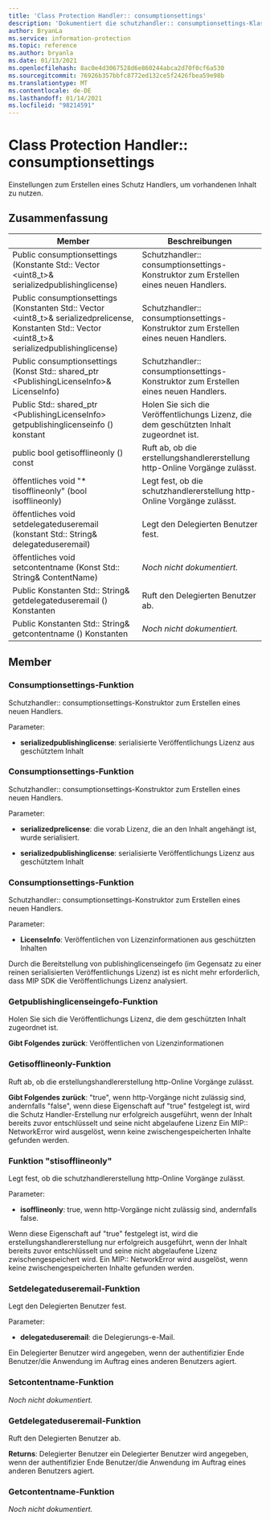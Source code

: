```yaml
---
title: 'Class Protection Handler:: consumptionsettings'
description: 'Dokumentiert die schutzhandler:: consumptionsettings-Klasse des Microsoft Information Protection (MIP) SDK.'
author: BryanLa
ms.service: information-protection
ms.topic: reference
ms.author: bryanla
ms.date: 01/13/2021
ms.openlocfilehash: 8ac0e4d3067528d6e860244abca2d70f0cf6a530
ms.sourcegitcommit: 76926b357bbfc8772ed132ce5f2426fbea59e98b
ms.translationtype: MT
ms.contentlocale: de-DE
ms.lasthandoff: 01/14/2021
ms.locfileid: "98214591"
---
```

# <a name="class-protectionhandlerconsumptionsettings"></a>Class Protection Handler:: consumptionsettings 
Einstellungen zum Erstellen eines Schutz Handlers, um vorhandenen Inhalt zu nutzen.
  
## <a name="summary"></a>Zusammenfassung
 Member                        | Beschreibungen                                
--------------------------------|---------------------------------------------
Public consumptionsettings (Konstante Std:: Vector \<uint8_t\>& serializedpublishinglicense)  |  Schutzhandler:: consumptionsettings-Konstruktor zum Erstellen eines neuen Handlers.
Public consumptionsettings (Konstanten Std:: Vector \<uint8_t\>& serializedprelicense, Konstanten Std:: Vector \<uint8_t\>& serializedpublishinglicense)  |  Schutzhandler:: consumptionsettings-Konstruktor zum Erstellen eines neuen Handlers.
Public consumptionsettings (Konst Std:: shared_ptr \<PublishingLicenseInfo\>& LicenseInfo)  |  Schutzhandler:: consumptionsettings-Konstruktor zum Erstellen eines neuen Handlers.
Public Std:: shared_ptr \<PublishingLicenseInfo\> getpublishinglicenseinfo () konstant  |  Holen Sie sich die Veröffentlichungs Lizenz, die dem geschützten Inhalt zugeordnet ist.
public bool getisofflineonly () const  |  Ruft ab, ob die erstellungshandlererstellung http-Online Vorgänge zulässt.
öffentliches void "* tisofflineonly" (bool isofflineonly)  |  Legt fest, ob die schutzhandlererstellung http-Online Vorgänge zulässt.
öffentliches void setdelegateduseremail (konstant Std:: String& delegateduseremail)  |  Legt den Delegierten Benutzer fest.
öffentliches void setcontentname (Konst Std:: String& ContentName)  | _Noch nicht dokumentiert._
Public Konstanten Std:: String& getdelegateduseremail () Konstanten  |  Ruft den Delegierten Benutzer ab.
Public Konstanten Std:: String& getcontentname () Konstanten  | _Noch nicht dokumentiert._
  
## <a name="members"></a>Member
  
### <a name="consumptionsettings-function"></a>Consumptionsettings-Funktion
Schutzhandler:: consumptionsettings-Konstruktor zum Erstellen eines neuen Handlers.

Parameter:  
* **serializedpublishinglicense**: serialisierte Veröffentlichungs Lizenz aus geschütztem Inhalt


  
### <a name="consumptionsettings-function"></a>Consumptionsettings-Funktion
Schutzhandler:: consumptionsettings-Konstruktor zum Erstellen eines neuen Handlers.

Parameter:  
* **serializedprelicense**: die vorab Lizenz, die an den Inhalt angehängt ist, wurde serialisiert. 


* **serializedpublishinglicense**: serialisierte Veröffentlichungs Lizenz aus geschütztem Inhalt


  
### <a name="consumptionsettings-function"></a>Consumptionsettings-Funktion
Schutzhandler:: consumptionsettings-Konstruktor zum Erstellen eines neuen Handlers.

Parameter:  
* **LicenseInfo**: Veröffentlichen von Lizenzinformationen aus geschützten Inhalten


Durch die Bereitstellung von publishinglicenseingefo (im Gegensatz zu einer reinen serialisierten Veröffentlichungs Lizenz) ist es nicht mehr erforderlich, dass MIP SDK die Veröffentlichungs Lizenz analysiert.
  
### <a name="getpublishinglicenseinfo-function"></a>Getpublishinglicenseingefo-Funktion
Holen Sie sich die Veröffentlichungs Lizenz, die dem geschützten Inhalt zugeordnet ist.

  
**Gibt Folgendes zurück**: Veröffentlichen von Lizenzinformationen
  
### <a name="getisofflineonly-function"></a>Getisofflineonly-Funktion
Ruft ab, ob die erstellungshandlererstellung http-Online Vorgänge zulässt.

  
**Gibt Folgendes zurück**: "true", wenn http-Vorgänge nicht zulässig sind, andernfalls "false", wenn diese Eigenschaft auf "true" festgelegt ist, wird die Schutz Handler-Erstellung nur erfolgreich ausgeführt, wenn der Inhalt bereits zuvor entschlüsselt und seine nicht abgelaufene Lizenz Ein MIP:: NetworkError wird ausgelöst, wenn keine zwischengespeicherten Inhalte gefunden werden.
  
### <a name="setisofflineonly-function"></a>Funktion "stisofflineonly"
Legt fest, ob die schutzhandlererstellung http-Online Vorgänge zulässt.

Parameter:  
* **isofflineonly**: true, wenn http-Vorgänge nicht zulässig sind, andernfalls false.


Wenn diese Eigenschaft auf "true" festgelegt ist, wird die erstellungshandlererstellung nur erfolgreich ausgeführt, wenn der Inhalt bereits zuvor entschlüsselt und seine nicht abgelaufene Lizenz zwischengespeichert wird. Ein MIP:: NetworkError wird ausgelöst, wenn keine zwischengespeicherten Inhalte gefunden werden.
  
### <a name="setdelegateduseremail-function"></a>Setdelegateduseremail-Funktion
Legt den Delegierten Benutzer fest.

Parameter:  
* **delegateduseremail**: die Delegierungs-e-Mail.


Ein Delegierter Benutzer wird angegeben, wenn der authentifizier Ende Benutzer/die Anwendung im Auftrag eines anderen Benutzers agiert.
  
### <a name="setcontentname-function"></a>Setcontentname-Funktion
_Noch nicht dokumentiert._

  
### <a name="getdelegateduseremail-function"></a>Getdelegateduseremail-Funktion
Ruft den Delegierten Benutzer ab.

  
**Returns**: Delegierter Benutzer ein Delegierter Benutzer wird angegeben, wenn der authentifizier Ende Benutzer/die Anwendung im Auftrag eines anderen Benutzers agiert.
  
### <a name="getcontentname-function"></a>Getcontentname-Funktion
_Noch nicht dokumentiert._
